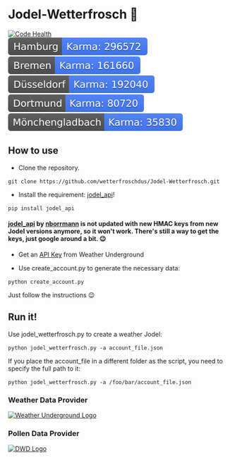 # Jodel-Wetterfrosch 🐸
[![Code Health](https://landscape.io/github/wetterfroschdus/Jodel-Wetterfrosch/master/landscape.svg?style=flat)](https://landscape.io/github/wetterfroschdus/Jodel-Wetterfrosch/master)                                                                 
![Karma Hamburg](https://raw.githubusercontent.com/wetterfroschdus/karma-badges/master/hamburg.svg) ![Karma Bremen](https://raw.githubusercontent.com/wetterfroschdus/karma-badges/master/bremen.svg) ![Karma Düsseldorf](https://raw.githubusercontent.com/wetterfroschdus/karma-badges/master/dusseldorf.svg) ![Karma Dortmund](https://raw.githubusercontent.com/wetterfroschdus/karma-badges/master/dortmund.svg) ![Karma Mönchengladbach](https://raw.githubusercontent.com/wetterfroschdus/karma-badges/master/mgladbach.svg)


## How to use
- Clone the repository.
```
git clone https://github.com/wetterfroschdus/Jodel-Wetterfrosch.git
```
- Install the requirement: [jodel_api](https://github.com/nborrmann/jodel_api/)!
```
pip install jodel_api
```
#### [jodel_api](https://github.com/nborrmann/jodel_api/) by [nborrmann](https://github.com/nborrmann) is not updated with new HMAC keys from new Jodel versions anymore, so it won't work. There's still a way to get the keys, just google around a bit. 😉 

- Get an [API Key](https://www.wunderground.com/weather/api/d/pricing.html) from Weather Underground

- Use create_account.py to generate the necessary data:
```
python create_account.py
```
 Just follow the instructions 😉

## Run it!
Use jodel_wetterfrosch.py to create a weather Jodel:
```
python jodel_wetterfrosch.py -a account_file.json
```
If you place the account_file in a different folder as the script, you need to specify the full path to it:
```
python jodel_wetterfrosch.py -a /foo/bar/account_file.json
```








### Weather Data Provider
<a href="https://www.wunderground.com/" target="_blank"><img src="https://icons.wxug.com/logos/PNG/wundergroundLogo_4c_horz.png" 
alt="Weather Underground Logo" height="60" border="0" /></a>

### Pollen Data Provider
<a href="https://www.dwd.de"><img src="https://upload.wikimedia.org/wikipedia/de/thumb/7/7b/DWD-Logo_2013.svg/800px-DWD-Logo_2013.svg.png" 
alt="DWD Logo" height="70" border="0" /></a>
